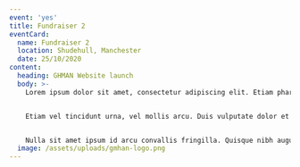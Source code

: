 ```yaml
---
event: 'yes'
title: Fundraiser 2
eventCard:
  name: Fundraiser 2
  location: Shudehull, Manchester
  date: 25/10/2020
content:
  heading: GHMAN Website launch
  body: >-
    Lorem ipsum dolor sit amet, consectetur adipiscing elit. Etiam pharetra ante et lectus viverra, vel gravida leo pharetra. Suspendisse potenti. Donec vel euismod metus. Phasellus tempus nibh sit amet orci vestibulum rutrum. Vivamus sit amet nunc nulla. Maecenas a diam sed risus lacinia ultrices. Nam eleifend hendrerit erat a suscipit. Nam ultrices lacus orci, eu dignissim enim vulputate ut. Aenean luctus leo id justo fermentum tristique. Vivamus ac imperdiet nibh. Duis iaculis risus quam, dapibus lobortis dolor consectetur accumsan. Donec ornare, metus id vehicula vulputate, nulla diam pharetra turpis, vel facilisis sem risus a tellus.


    Etiam vel tincidunt urna, vel mollis arcu. Duis vulputate dolor et lacinia luctus. Curabitur nec eros finibus mauris molestie varius in eget tortor. Vivamus pulvinar mollis nisl vitae iaculis. Mauris volutpat neque ut accumsan volutpat. Etiam tempor augue eu sem pulvinar, bibendum tincidunt orci aliquam. Donec fermentum sit amet erat in sollicitudin. Lorem ipsum dolor sit amet, consectetur adipiscing elit. Fusce tincidunt pretium sapien. Aenean at mauris sit amet nisl mattis vulputate. Aenean in dapibus felis. Sed lectus metus, sagittis ac enim sed, sollicitudin volutpat justo. Vivamus vitae orci massa. Donec non neque ut nisl hendrerit porttitor in quis magna. Nam accumsan quam gravida lectus vehicula, non tristique nisi fringilla.


    Nulla sit amet ipsum id arcu convallis fringilla. Quisque nibh augue, blandit nec dignissim in, lobortis vel lorem. Praesent luctus purus et mauris tempor consectetur. Proin tempus rhoncus nisl, cursus maximus est tincidunt at. Aenean eget nulla laoreet, consectetur mauris et, pellentesque libero. Vivamus id purus ut est volutpat rutrum ut nec nulla. Cras sed felis ac turpis cursus pretium id vel magna.
  image: /assets/uploads/gmhan-logo.png
---
```


